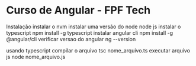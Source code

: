 # Curso de Angular - FPF Tech

Instalação
instalar o nvm
instalar uma versão do node
node js
instalar o typescript
npm install -g typescript
instalar angular cli
npm install -g @angular/cli
verificar versao do angular
ng --version

usando typescript
compilar o arquivo
tsc nome_arquivo.ts
executar arquivo js
node nome_arquivo.js